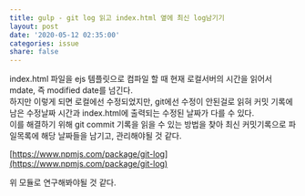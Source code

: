 ```yaml
---
title: gulp - git log 읽고 index.html 옆에 최신 log남기기
layout: post
date: '2020-05-12 02:35:00'
categories: issue
share: false
---
```


index.html 파일을 ejs 템플릿으로 컴파일 할 때 현재 로컬서버의 시간을 읽어서 mdate, 즉 modified date를 넘긴다.  
하지만 이렇게 되면 로컬에선 수정되었지만, git에선 수정이 안된걸로 읽혀 커밋 기록에 남은 수정날짜 시간과 index.html에 출력되는 수정된 날짜가 다를 수 있다.  
이를 해결하기 위해 git commit 기록을 읽을 수 있는 방법을 찾아 최신 커밋기록으로 파일목록에 해당 날짜들을 남기고, 관리해야될 것 같다.

[https://www.npmjs.com/package/git-log](https://www.npmjs.com/package/git-log)

위 모듈로 연구해봐야될 것 같다.